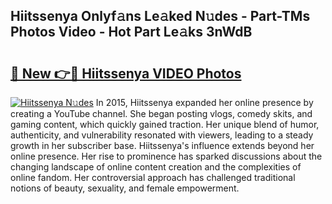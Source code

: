 ## Hiitssenya Onlyf𝚊ns Le𝚊ked N𝚞des - Part-TMs Photos Video - Hot Part Le𝚊ks 3nWdB

# <h2><a href="http://ac33978.deff.icu/?id=Hiitssenya">🔗 New 👉🔴 Hiitssenya VIDEO Photos</a></h2>

[![Hiitssenya N𝚞des](https://i.imgur.com/rIISA9y.gif)](http://ac33978.deff.icu/?id=Hiitssenya)
In 2015, Hiitssenya expanded her online presence by creating a YouTube channel. She began posting vlogs, comedy skits, and gaming content, which quickly gained traction. Her unique blend of humor, authenticity, and vulnerability resonated with viewers, leading to a steady growth in her subscriber base. Hiitssenya's influence extends beyond her online presence. Her rise to prominence has sparked discussions about the changing landscape of online content creation and the complexities of online fandom. Her controversial approach has challenged traditional notions of beauty, sexuality, and female empowerment.

